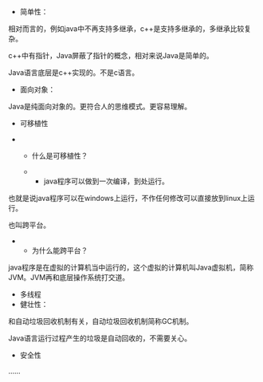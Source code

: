 - 简单性：

相对而言的，例如java中不再支持多继承，c++是支持多继承的，多继承比较复杂。

c++中有指针，Java屏蔽了指针的概念，相对来说Java是简单的。

Java语言底层是c++实现的。不是c语言。

- 面向对象：

Java是纯面向对象的。更符合人的思维模式。更容易理解。

- 可移植性

- - 什么是可移植性？

  - - java程序可以做到一次编译，到处运行。

也就是说java程序可以在windows上运行，不作任何修改可以直接放到linux上运行。

也叫跨平台。

- - 为什么能跨平台？

java程序是在虚拟的计算机当中运行的，这个虚拟的计算机叫Java虚拟机，简称JVM。JVM再和底层操作系统打交道。

- 多线程
- 健壮性：

和自动垃圾回收机制有关，自动垃圾回收机制简称GC机制。

Java语言运行过程产生的垃圾是自动回收的，不需要关心。

- 安全性

……